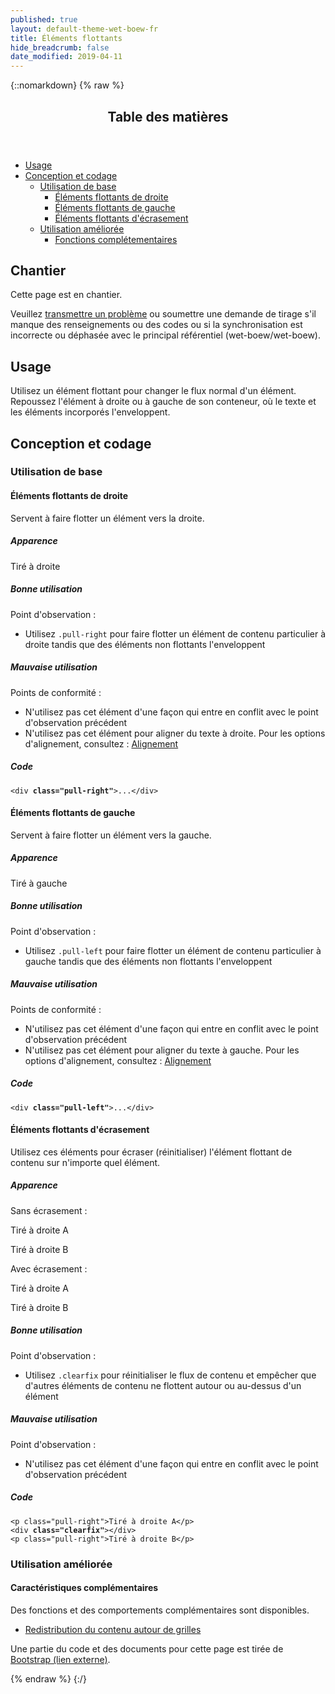 ```yaml
---
published: true
layout: default-theme-wet-boew-fr
title: Éléments flottants
hide_breadcrumb: false
date_modified: 2019-04-11
---
```

{::nomarkdown}
{% raw %}
  <span class="wb-prettify all-pre"></span>
  <div class="row">
    <nav role="navigation" class="col-md-8">
      <div class="panel panel-default">
        <header class="panel-heading">
          <h2 class="panel-title">Table des matières</h2>
        </header>
        <div class="panel-body">
          <ul>
            <li><a href="#purpose">Usage</a></li>
            <li> <a href="#design">Conception et codage</a>
              <ul>
                <li> <a href="#basic">Utilisation de base</a>
                  <ul>
                    <li><a href="#right">Éléments flottants de droite</a></li>
                    <li> <a href="#left">Éléments flottants de gauche</a></li>
                    <li><a href="#clearing">Éléments flottants d'écrasement</a></li>
                  </ul>
                </li>
                <li><a href="#enhanced">Utilisation améliorée</a>
                  <ul>
                    <li><a href="#addon">Fonctions complétementaires</a></li>
                  </ul>
                </li>
              </ul>
            </li>
          </ul>
        </div>
      </div>
    </nav>
    <section class="col-md-4">
      <div class="panel panel-warning">
        <div class="panel-body">
          <h2 class="mrgn-tp-0 h4 text-warning"><span class="fa fa-exclamation-triangle"></span> Chantier</h2>
          <p>Cette page est en chantier.</p>
          <p>Veuillez  <a href="https://github.com/wet-boew/wet-boew-styleguide/issues/new">transmettre un problème</a>  ou soumettre une demande de tirage s'il manque des renseignements ou des codes ou si la synchronisation est incorrecte ou déphasée avec le principal référentiel (wet-boew/wet-boew).</p>
        </div>
      </div>
    </section>
  </div>
  <h2 id="purpose"><span class="fa-stack"><span class="fa fa-circle fa-stack-2x"></span><span class="fa fa-info fa-stack-1x fa-inverse"></span></span>Usage</h2>
  <p>Utilisez un élément flottant pour changer le flux normal d'un élément. Repoussez l'élément à droite ou à gauche de son conteneur, où le texte et les éléments incorporés  l'enveloppent. </p>
  <h2 id="design"><span class="fa-stack"><span class="fa fa-circle fa-stack-2x"></span><span class="fa fa-paint-brush fa-stack-1x fa-inverse"></span></span> Conception et codage</h2>
  <h3 id="basic">Utilisation de base </h3>
  <h4 id="right"><span class="fa-stack"><span class="fa fa-circle fa-stack-2x"></span><span class="fa fa-arrow-right fa-stack-1x fa-inverse"></span></span> Éléments flottants de droite</h4>
  <p>Servent à faire flotter un élément vers la droite.</p>
  <div class="row">
    <div class="col-md-4">
      <div class="panel panel-default">
        <div class="panel-body">
          <h5 class="mrgn-tp-0">Apparence</h5>
          <p class="pull-right">Tiré à droite</p>
        </div>
      </div>
    </div>
    <div class="col-md-4">
      <h5 class="mrgn-tp-0 text-success"><span class="glyphicon glyphicon-ok-circle"></span> Bonne utilisation</h5>
      <p><span class="nowrap">Point d'observation&nbsp;:</span></p>
        <ul>
        <li>Utilisez <code>.pull-right</code> pour faire flotter un élément de contenu particulier à droite tandis que des éléments non flottants l'enveloppent</li>
      </ul>
      <h5 class="mrgn-tp-0 text-danger"><span class="glyphicon glyphicon-remove-circle"></span> Mauvaise utilisation </h5>
      <p><span class="nowrap">Points de conformité&nbsp;:</span></p>
      <ul>
        <li>N'utilisez pas cet élément d'une façon qui entre en conflit avec le point d'observation précédent</li>
        <li>N'utilisez pas cet élément pour aligner du texte à droite. Pour les options d'alignement, consultez : <a href="alignment-fr.html">Alignement</a></li>
      </ul>
    </div>
    <div class="col-md-4">
      <h5 class="mrgn-tp-0">Code</h5>
      <pre><code>&lt;div <strong>class=&quot;pull-right&quot;</strong>&gt;...&lt;/div&gt;</code></pre>
    </div>
  </div>
  <h4 id="left"><span class="fa-stack"><span class="fa fa-circle fa-stack-2x"></span><span class="fa fa-arrow-left fa-stack-1x fa-inverse"></span></span> Éléments flottants de gauche</h4>
  <p>Servent à faire flotter un élément vers la gauche.</p>
  <div class="row">
    <div class="col-md-4">
      <div class="panel panel-default">
        <div class="panel-body">
          <h5 class="mrgn-tp-0">Apparence</h5>
          <p class="pull-left">Tiré à gauche</p>
        </div>
      </div>
    </div>
    <div class="col-md-4">
      <h5 class="mrgn-tp-0 text-success"><span class="glyphicon glyphicon-ok-circle"></span> Bonne utilisation </h5>
<p><span class="nowrap">Point d'observation&nbsp;:</span></p>
        <ul>
        <li>Utilisez <code>.pull-left</code> pour faire flotter un élément de contenu particulier à gauche tandis que des éléments non flottants l'enveloppent</li>
      </ul>
      <h5 class="mrgn-tp-0 text-danger"><span class="glyphicon glyphicon-remove-circle"></span> Mauvaise utilisation </h5>
      <p><span class="nowrap">Points de conformité&nbsp;:</span></p><ul>
        <li>N'utilisez pas cet élément d'une façon qui entre en conflit avec le point d'observation précédent</li>
        <li>N'utilisez pas cet élément pour aligner du texte à gauche.  Pour les options d'alignement, consultez : <a href="/english/r1713497special/chad_crf000/styleguide-new/theme-wet-boew/design/alignment-fr.html">Alignement</a></li>
      </ul>
    </div>
    <div class="col-md-4">
      <h5 class="mrgn-tp-0">Code</h5>
      <pre><code>&lt;div <strong>class=&quot;pull-left&quot;</strong>&gt;...&lt;/div&gt;</code></pre>
    </div>
  </div>
  <h4 id="clearing"><span class="fa-stack"><span class="fa fa-circle fa-stack-2x"></span><span class="fa fa-ban fa-stack-1x fa-inverse"></span></span> Éléments flottants d'écrasement</h4>
  <p>Utilisez ces éléments pour écraser (réinitialiser) l'élément flottant de contenu sur n'importe quel élément.</p>
  <div class="row">
    <div class="col-md-4">
      <div class="panel panel-default">
        <div class="panel-body">
          <h5 class="mrgn-tp-0">Apparence</h5>
          <p>Sans écrasement :</p>
          <p class="pull-right mrgn-lft-md">Tiré à droite A</p>
          <p class="pull-right">Tiré à droite B</p>
          <div class="clearfix"></div>
          <p>Avec écrasement :</p>
          <p class="pull-right">Tiré à droite A</p>
          <div class="clearfix"></div>
          <p class="pull-right">Tiré à droite B</p>
        </div>
      </div>
    </div>
    <div class="col-md-4">
      <h5 class="mrgn-tp-0 text-success"><span class="glyphicon glyphicon-ok-circle"></span> Bonne utilisation</h5>
      <p><span class="nowrap">Point d'observation</span>&nbsp;:</p>
        <ul>
        <li>Utilisez <code>.clearfix</code> pour réinitialiser le flux de contenu et empêcher que d'autres éléments de contenu ne flottent autour ou au-dessus d'un élément</li>
      </ul>
      <h5 class="mrgn-tp-0 text-danger"><span class="glyphicon glyphicon-remove-circle"></span> Mauvaise utilisation</h5>
      <p><span class="nowrap">Point d'observation</span>&nbsp;:</p>
      <ul>
       <li>N'utilisez pas cet élément d'une façon qui entre en conflit avec le point d'observation précédent</li>
      </ul>
    </div>
    <div class="col-md-4">
      <h5 class="mrgn-tp-0">Code</h5>
      <pre><code>&lt;p class=&quot;pull-right&quot;&gt;Tiré à droite A&lt;/p&gt;<br>&lt;div <strong>class=&quot;clearfix&quot;</strong>&gt;&lt;/div&gt;<br>&lt;p class=&quot;pull-right&quot;&gt;Tiré à droite B&lt;/p&gt;</code></pre>
    </div>
  </div>
  <h3 id="enhanced">Utilisation améliorée</h3>
  <h4 id="addon"><span class="fa-stack"><span class="fa fa-circle fa-stack-2x"></span><span class="fa fa-stack-1x fa-plus fa-inverse"></span></span> Caractéristiques complémentaires</h4>
  <p>Des fonctions et des comportements complémentaires sont disponibles.</p>
  <ul class="list-inline lst-spcd">
    <li><a class="btn btn-default" href="reflow-fr.html">Redistribution du contenu autour de grilles</a></li>
  </ul>
  <p class="mrgn-tp-lg text-muted">Une partie du code et des documents pour cette page est tirée de <a href="https://getbootstrap.com/" rel="external">Bootstrap<span class="wb-inv"> (lien externe)</span></a>.</p>
{% endraw %}
{:/}
